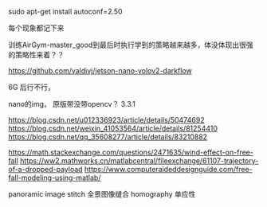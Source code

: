 sudo apt-get install autoconf=2.50

每个现象都记下来

训练AirGym-master_good到最后时执行学到的策略越来越多，体没体现出很强的策略性来着？？



https://github.com/valdivj/jetson-nano-yolov2-darkflow

6G 后行不行，

nano的img， 原版带没带opencv？ 3.3.1

https://blog.csdn.net/u012336923/article/details/50474692
https://blog.csdn.net/weixin_41053564/article/details/81254410
https://blog.csdn.net/qq_35608277/article/details/83210882





https://math.stackexchange.com/questions/2471635/wind-effect-on-free-fall
https://ww2.mathworks.cn/matlabcentral/fileexchange/61107-trajectory-of-a-dropped-payload
https://www.computeraideddesignguide.com/free-fall-modeling-using-matlab/



panoramic image stitch  全景图像缝合
homography   单应性 
